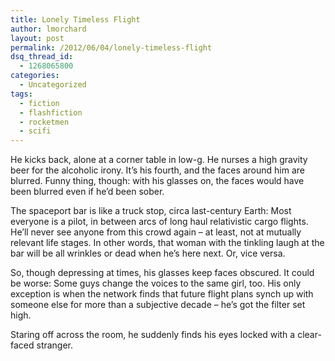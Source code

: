 ```yaml
---
title: Lonely Timeless Flight
author: lmorchard
layout: post
permalink: /2012/06/04/lonely-timeless-flight
dsq_thread_id:
  - 1268065800
categories:
  - Uncategorized
tags:
  - fiction
  - flashfiction
  - rocketmen
  - scifi
---
```

<div>
  <p>
    He kicks back, alone at a corner table in low-g. He nurses a high gravity beer for the alcoholic irony. It’s his fourth, and the faces around him are blurred. Funny thing, though: with his glasses on, the faces would have been blurred even if he’d been sober.
  </p>
  
  <p>
    <!--more-->
  </p>
  
  <p>
    The spaceport bar is like a truck stop, circa last-century Earth: Most everyone is a pilot, in between arcs of long haul relativistic cargo flights. He’ll never see anyone from this crowd again – at least, not at mutually relevant life stages. In other words, that woman with the tinkling laugh at the bar will be all wrinkles or dead when he’s here next. Or, vice versa.
  </p>
  
  <p>
    So, though depressing at times, his glasses keep faces obscured. It could be worse: Some guys change the voices to the same girl, too. His only exception is when the network finds that future flight plans synch up with someone else for more than a subjective decade – he’s got the filter set high.
  </p>
  
  <p>
    Staring off across the room, he suddenly finds his eyes locked with a clear-faced stranger.
  </p>
</div>
